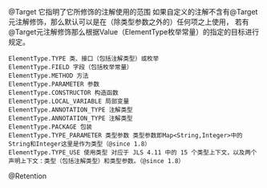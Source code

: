 
@Target  它指明了它所修饰的注解使用的范围 
    如果自定义的注解不含有@Target元注解修饰，那么默认可以是在（除类型参数之外的）任何项之上使用，
    若有@Target元注解修饰那么根据Value（ElementType枚举常量）的指定的目标进行规定。
    
    ElementType.TYPE 类、接口（包括注解类型）或枚举
    ElementType.FIELD 字段（包括枚举常量）
    ElementType.METHOD 方法
    ElementType.PARAMETER 参数
    ElementType.CONSTRUCTOR 构造函数
    ElementType.LOCAL_VARIABLE 局部变量
    ElementType.ANNOTATION_TYPE 注解类型
    ElementType.ANNOTATION_TYPE 注解类型
    ElementType.PACKAGE 包装
    ElementType.TYPE_PARAMETER 类型参数 类型参数即Map<String,Integer>中的String和Integer这里是作为类型（@since 1.8）
    ElementType.TYPE_USE 使用类型 对应于 JLS 4.11 中的 15 个类型上下文，以及两个声明上下文：类型（包括注解类型）和类型参数。（@since 1.8）
    
@Retention     
    
    